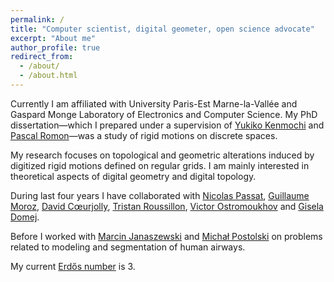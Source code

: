 ```yaml
---
permalink: /
title: "Computer scientist, digital geometer, open science advocate"
excerpt: "About me"
author_profile: true
redirect_from: 
  - /about/
  - /about.html
---
```


Currently I am affiliated with University Paris-Est Marne-la-Vallée and Gaspard Monge Laboratory of
Electronics and Computer Science. My PhD dissertation—which I prepared under a supervision of
[Yukiko Kenmochi](http://igm.univ-mlv.fr/~kenmochi/) and [Pascal
Romon](http://perso-math.univ-mlv.fr/users/romon.pascal/)—was a study of rigid motions on discrete
spaces. 

My research focuses on topological and geometric alterations induced by digitized rigid motions
defined on regular grids. I am mainly interested in theoretical aspects of digital geometry and
digital topology.

During last four years I have collaborated with [Nicolas
Passat](http://crestic.univ-reims.fr/membre/1542-nicolas-passat), [Guillaume
Moroz](https://members.loria.fr/GMoroz/), [David Cœurjolly](http://liris.cnrs.fr/%7Edcoeurjo/),
[Tristan Roussillon](http://liris.cnrs.fr/~troussil/), [Victor
Ostromoukhov](https://liris.cnrs.fr/victor.ostromoukhov/) and [Gisela
Domej](https://giz-geo.jimdo.com/).

Before I worked with [Marcin Janaszewski](https://www.researchgate.net/profile/Marcin_Janaszewski)
and [Michał Postolski](https://www.researchgate.net/profile/Michat_Postolski) on problems related to
modeling and segmentation of human airways.

My current [Erdős number](https://en.wikipedia.org/wiki/Erd%C5%91s_number) is 3.

